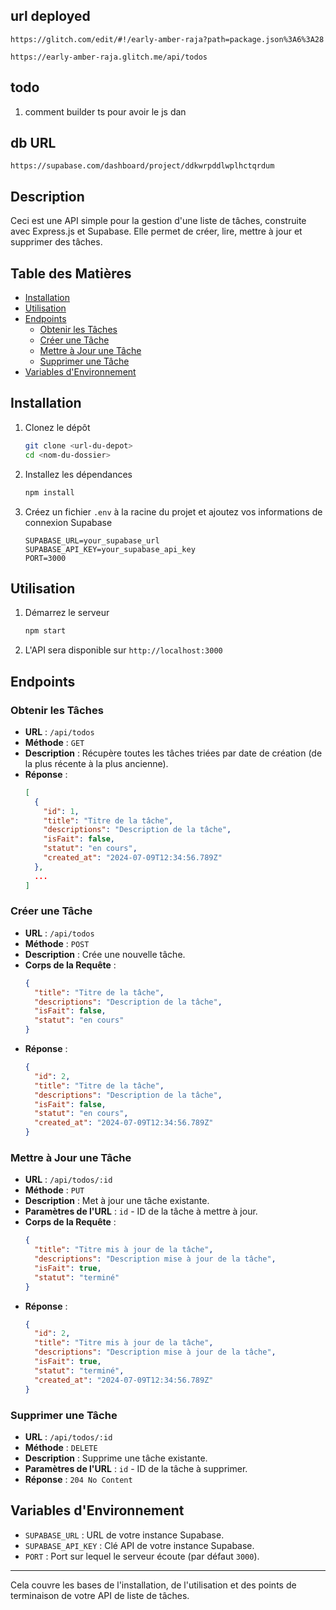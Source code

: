 ## url deployed 
```
https://glitch.com/edit/#!/early-amber-raja?path=package.json%3A6%3A28

https://early-amber-raja.glitch.me/api/todos
```

## todo
1. comment builder ts pour avoir le js dan

## db URL
```
https://supabase.com/dashboard/project/ddkwrpddlwplhctqrdum
```

## Description

Ceci est une API simple pour la gestion d'une liste de tâches, construite avec Express.js et Supabase. Elle permet de créer, lire, mettre à jour et supprimer des tâches.

## Table des Matières

- [Installation](#installation)
- [Utilisation](#utilisation)
- [Endpoints](#endpoints)
  - [Obtenir les Tâches](#obtenir-les-tâches)
  - [Créer une Tâche](#créer-une-tâche)
  - [Mettre à Jour une Tâche](#mettre-à-jour-une-tâche)
  - [Supprimer une Tâche](#supprimer-une-tâche)
- [Variables d'Environnement](#variables-denvironnement)

## Installation

1. Clonez le dépôt
   ```bash
   git clone <url-du-depot>
   cd <nom-du-dossier>
   ```
2. Installez les dépendances
   ```bash
   npm install
   ```
3. Créez un fichier `.env` à la racine du projet et ajoutez vos informations de connexion Supabase
   ```plaintext
   SUPABASE_URL=your_supabase_url
   SUPABASE_API_KEY=your_supabase_api_key
   PORT=3000
   ```

## Utilisation

1. Démarrez le serveur
   ```bash
   npm start
   ```
2. L'API sera disponible sur `http://localhost:3000`

## Endpoints

### Obtenir les Tâches

- **URL** : `/api/todos`
- **Méthode** : `GET`
- **Description** : Récupère toutes les tâches triées par date de création (de la plus récente à la plus ancienne).
- **Réponse** :
  ```json
  [
    {
      "id": 1,
      "title": "Titre de la tâche",
      "descriptions": "Description de la tâche",
      "isFait": false,
      "statut": "en cours",
      "created_at": "2024-07-09T12:34:56.789Z"
    },
    ...
  ]
  ```

### Créer une Tâche

- **URL** : `/api/todos`
- **Méthode** : `POST`
- **Description** : Crée une nouvelle tâche.
- **Corps de la Requête** :
  ```json
  {
    "title": "Titre de la tâche",
    "descriptions": "Description de la tâche",
    "isFait": false,
    "statut": "en cours"
  }
  ```
- **Réponse** :
  ```json
  {
    "id": 2,
    "title": "Titre de la tâche",
    "descriptions": "Description de la tâche",
    "isFait": false,
    "statut": "en cours",
    "created_at": "2024-07-09T12:34:56.789Z"
  }
  ```

### Mettre à Jour une Tâche

- **URL** : `/api/todos/:id`
- **Méthode** : `PUT`
- **Description** : Met à jour une tâche existante.
- **Paramètres de l'URL** : `id` - ID de la tâche à mettre à jour.
- **Corps de la Requête** :
  ```json
  {
    "title": "Titre mis à jour de la tâche",
    "descriptions": "Description mise à jour de la tâche",
    "isFait": true,
    "statut": "terminé"
  }
  ```
- **Réponse** :
  ```json
  {
    "id": 2,
    "title": "Titre mis à jour de la tâche",
    "descriptions": "Description mise à jour de la tâche",
    "isFait": true,
    "statut": "terminé",
    "created_at": "2024-07-09T12:34:56.789Z"
  }
  ```

### Supprimer une Tâche

- **URL** : `/api/todos/:id`
- **Méthode** : `DELETE`
- **Description** : Supprime une tâche existante.
- **Paramètres de l'URL** : `id` - ID de la tâche à supprimer.
- **Réponse** : `204 No Content`

## Variables d'Environnement

- `SUPABASE_URL` : URL de votre instance Supabase.
- `SUPABASE_API_KEY` : Clé API de votre instance Supabase.
- `PORT` : Port sur lequel le serveur écoute (par défaut `3000`).

---

Cela couvre les bases de l'installation, de l'utilisation et des points de terminaison de votre API de liste de tâches.
